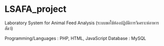 # LSAFA_project
Laboratory System for Animal Feed Analysis (ระบบขอใช้ห้องปฏิบัติการวิเคราะห์อาหารสัตว์)

Programming/Languages : PHP, HTML, JavaScript
Database : MySQL


